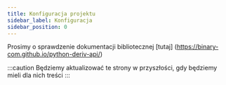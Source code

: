 ```yaml
---
title: Konfiguracja projektu
sidebar_label: Konfiguracja
sidebar_position: 0
---
```


Prosimy o sprawdzenie dokumentacji bibliotecznej [tutaj] (https://binary-com.github.io/python-deriv-api/)

:::caution
Będziemy aktualizować te strony w przyszłości, gdy będziemy mieli dla nich treści
:::
